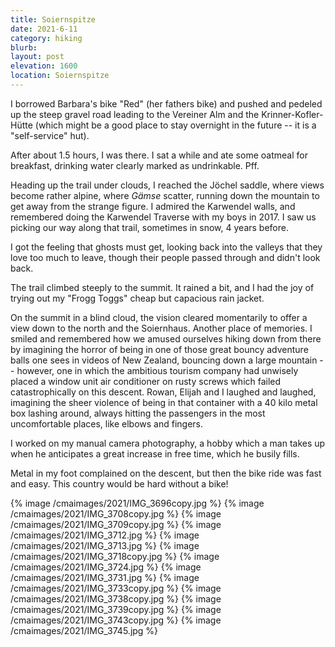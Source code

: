 ```yaml
---
title: Soiernspitze
date: 2021-6-11
category: hiking
blurb:
layout: post
elevation: 1600
location: Soiernspitze
---
```


I borrowed Barbara's bike "Red" (her fathers bike) and pushed and pedeled up
the steep gravel road leading to the Vereiner Alm and the Krinner-Kofler-Hütte
(which might be a good place to stay overnight in the future -- it is a
"self-service" hut).

After about 1.5 hours, I was there. I sat a while and ate some oatmeal
for breakfast, drinking water clearly marked as undrinkable. Pff.

Heading up the trail under clouds, I reached the Jöchel saddle, where
views become rather alpine, where *Gämse* scatter, running down the
mountain to get away from the strange figure. I admired the
Karwendel walls, and remembered doing the Karwendel Traverse with
my boys in 2017. I saw us picking our way along that trail, sometimes in
snow, 4 years before.

I got the feeling that ghosts must get, looking back into the valleys that
they love too much to leave, though their people passed through and
didn't look back.

The trail climbed steeply to the summit. It rained a bit, and I had the
joy of trying out my "Frogg Toggs" cheap but capacious rain jacket.

On the summit in a blind cloud, the vision cleared momentarily to offer
a view down to the north and the Soiernhaus. Another place of memories.
I smiled and remembered how we amused ourselves hiking down from there
by imagining the horror of being in one of those great bouncy
adventure balls one sees in videos of New Zealand, bouncing down a
large mountain -- however, one in which the ambitious tourism company
had unwisely placed a window unit air conditioner on rusty screws which
failed catastrophically on this descent. Rowan, Elijah and I laughed
and laughed, imagining the sheer violence of being in that container with
a 40 kilo metal box lashing around, always hitting the passengers in the
most uncomfortable places, like elbows and fingers.

I worked on my manual camera photography, a hobby which a man takes up
when he anticipates a great increase in free time, which he busily
fills.

Metal in my foot complained on the descent, but then the bike ride was
fast and easy. This country would be hard without a bike!


{% image /cmaimages/2021/IMG_3696copy.jpg %}
{% image /cmaimages/2021/IMG_3708copy.jpg %}
{% image /cmaimages/2021/IMG_3709copy.jpg %}
{% image /cmaimages/2021/IMG_3712.jpg %}
{% image /cmaimages/2021/IMG_3713.jpg %}
{% image /cmaimages/2021/IMG_3718copy.jpg %}
{% image /cmaimages/2021/IMG_3724.jpg %}
{% image /cmaimages/2021/IMG_3731.jpg %}
{% image /cmaimages/2021/IMG_3733copy.jpg %}
{% image /cmaimages/2021/IMG_3738copy.jpg %}
{% image /cmaimages/2021/IMG_3739copy.jpg %}
{% image /cmaimages/2021/IMG_3743copy.jpg %}
{% image /cmaimages/2021/IMG_3745.jpg %}


